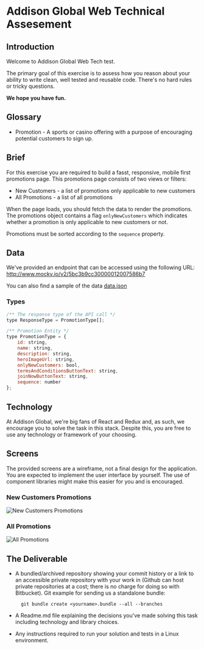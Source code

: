 # Addison Global Web Technical Assesement

## Introduction

Welcome to Addison Global Web Tech test.

The primary goal of this exercise is to assess how you reason about your ability to write clean, well tested and reusable code. There's no hard rules or tricky questions.

**We hope you have fun.**

## Glossary

* Promotion - A sports or casino offering with a purpose of encouraging potential customers to sign up.

## Brief

For this exercise you are required to build a fasst, responsive, mobile first promotions page. This promotions page consists of two views or filters:
* New Customers - a list of promotions only applicable to new customers
* All Promotions - a list of all promotions

When the page loads, you should fetch the data to render the promotions. The promotions object contains a flag `onlyNewCustomers` which indicates whether a promotion is only applicable to new customers or not.

Promotions must be sorted according to the `sequence` property.

## Data

We've provided an endpoint that can be accessed using the following URL:
<a href="http://www.mocky.io/v2/5bc3b9cc30000012007586b7" target="_blank">http://www.mocky.io/v2/5bc3b9cc30000012007586b7</a>

You can also find a sample of the data [data.json](data.json)

### Types

```js
/** The response type of the API call */
type ResponseType = PromotionType[];

/** Promotion Entity */
type PromotionType = {
    id: string,
    name: string,
    description: string,
    heroImageUrl: string,
    onlyNewCustomers: bool,
    termsAndConditionsButtonText: string,
    joinNowButtonText: string,
    sequence: number
};
```

## Technology

At Addison Global, we're big fans of React and Redux and, as such, we encourage you to solve the task in this stack. Despite this, you are free to use any technology or framework of your choosing.

## Screens

The provided screens are a wireframe, not a final design for the application. You are expected to implement the user interface by yourself. The use of component libraries might make this easier for you and is encouraged.

### New Customers Promotions

![New Customers Promotions](img/new-customers-promotions.png "New Customers Promotions")

### All Promotions

![All Promotions](img/all-promotions.png "All Promotions")

## The Deliverable

* A bundled/archived repository showing your commit history or a link to an accessible private repository with your work in (Github can host private repositories at a cost; there is no charge for doing so with Bitbucket). Git example for sending us a standalone bundle:

        git bundle create <yourname>.bundle --all --branches

* A Readme.md file explaining the decisions you've made solving this task including technology and library choices.
* Any instructions required to run your solution and tests in a Linux environment.
